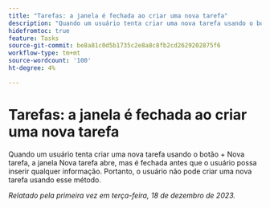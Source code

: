 ```yaml
---
title: "Tarefas: a janela é fechada ao criar uma nova tarefa"
description: "Quando um usuário tenta criar uma nova tarefa usando o botão + Nova tarefa, a janela Nova tarefa abre, mas fecha antes que o usuário possa inserir qualquer informação. Portanto, o usuário não pode criar uma nova tarefa usando esse método."
hidefromtoc: true
feature: Tasks
source-git-commit: be8a81c0d5b1735c2e8a8c8fb2cd2629202875f6
workflow-type: tm+mt
source-wordcount: '100'
ht-degree: 4%

---
```



# Tarefas: a janela é fechada ao criar uma nova tarefa

Quando um usuário tenta criar uma nova tarefa usando o botão + Nova tarefa, a janela Nova tarefa abre, mas é fechada antes que o usuário possa inserir qualquer informação. Portanto, o usuário não pode criar uma nova tarefa usando esse método.

_Relatado pela primeira vez em terça-feira, 18 de dezembro de 2023._
